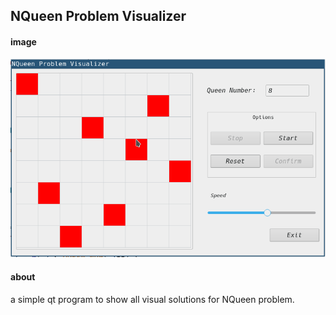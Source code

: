 ## NQueen Problem Visualizer

#### image

![picture](./images/picture.png "NQueen")

#### about

a simple qt program to show all visual solutions for NQueen problem.
